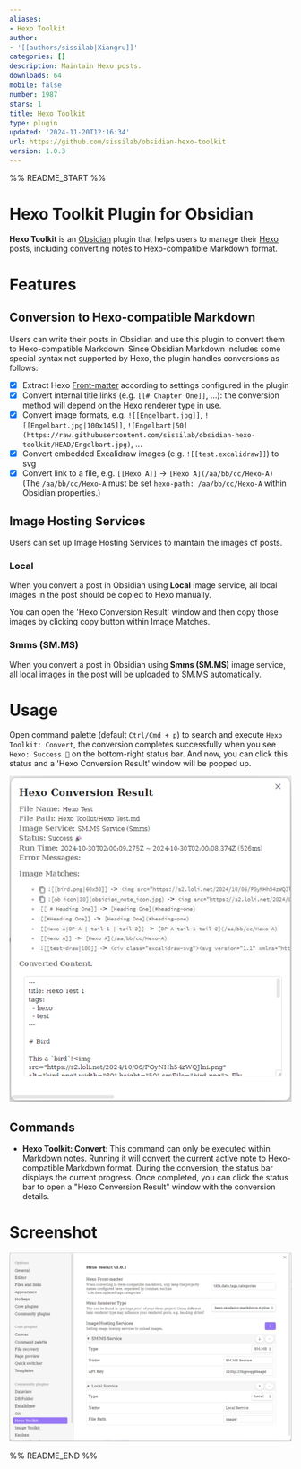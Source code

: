 ```yaml
---
aliases:
- Hexo Toolkit
author:
- '[[authors/sissilab|Xiangru]]'
categories: []
description: Maintain Hexo posts.
downloads: 64
mobile: false
number: 1987
stars: 1
title: Hexo Toolkit
type: plugin
updated: '2024-11-20T12:16:34'
url: https://github.com/sissilab/obsidian-hexo-toolkit
version: 1.0.3
---
```


%% README_START %%

# Hexo Toolkit Plugin for Obsidian

**Hexo Toolkit** is an [Obsidian](https://obsidian.md/) plugin that helps users to manage their [Hexo](https://hexo.io/) posts, including converting notes to Hexo-compatible Markdown format.

# Features

## Conversion to Hexo-compatible Markdown

Users can write their posts in Obsidian and use this plugin to convert them to Hexo-compatible Markdown. Since Obsidian Markdown includes some special syntax not supported by Hexo, the plugin handles conversions as follows:

- [x] Extract Hexo [Front-matter](https://hexo.io/docs/front-matter) according to settings configured in the plugin
- [x] Convert internal title links (e.g. `[[# Chapter One]]`, ...): the conversion method will depend on the Hexo renderer type in use.
- [x] Convert image formats, e.g. `![[Engelbart.jpg]]`, `![[Engelbart.jpg|100x145]]`, `![Engelbart|50](https://raw.githubusercontent.com/sissilab/obsidian-hexo-toolkit/HEAD/Engelbart.jpg)`, ...
- [x] Convert embedded Excalidraw images (e.g. `![[test.excalidraw]]`) to svg
- [x] Convert link to a file, e.g. `[[Hexo A]]` -> `[Hexo A](/aa/bb/cc/Hexo-A)` (The `/aa/bb/cc/Hexo-A` must be set `hexo-path: /aa/bb/cc/Hexo-A` within Obsidian properties.)

## Image Hosting Services

Users can set up Image Hosting Services to maintain the images of posts.

### Local

When you convert a post in Obsidian using **Local** image service, all local images in the post should be copied to Hexo manually.

You can open the 'Hexo Conversion Result' window and then copy those images by clicking copy button within Image Matches.

### Smms (SM.MS)

When you convert a post in Obsidian using **Smms (SM.MS)** image service, all local images in the post will be uploaded to SM.MS automatically.

# Usage

Open command palette (default `Ctrl/Cmd + p`) to search and execute `Hexo Toolkit: Convert`, the conversion completes successfully when you see `Hexo: Success 🎉` on the bottom-right status bar. And now, you can click this status and a 'Hexo Conversion Result' window will be popped up.

![Hexo-Conversion-Result-Success](https://raw.githubusercontent.com/sissilab/obsidian-hexo-toolkit/HEAD/doc/images/Hexo-Conversion-Result-Success.png)

## Commands

- **Hexo Toolkit: Convert**: This command can only be executed within Markdown notes. Running it will convert the current active note to Hexo-compatible Markdown format. During the conversion, the status bar displays the current progress. Once completed, you can click the status bar to open a "Hexo Conversion Result" window with the conversion details.

# Screenshot

![Plugin-Setting](https://raw.githubusercontent.com/sissilab/obsidian-hexo-toolkit/HEAD/doc/images/Plugin-Setting.png)


%% README_END %%